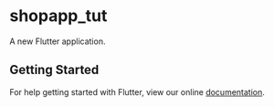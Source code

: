 # shopapp_tut

A new Flutter application.

## Getting Started

For help getting started with Flutter, view our online
[documentation](https://flutter.io/).
